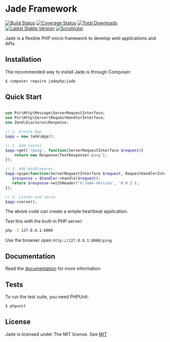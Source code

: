 # Jade Framework


[![Build Status](https://img.shields.io/travis/jadephp/jade/master.svg?style=flat-square)](https://travis-ci.org/jadephp/jade)
[![Coverage Status](https://img.shields.io/codecov/c/github/jadephp/jade.svg?style=flat-square)](https://codecov.io/github/jadephp/jade)
[![Total Downloads](https://img.shields.io/packagist/dt/jadephp/jade.svg?style=flat-square)](https://packagist.org/packages/jadephp/jade)
[![Latest Stable Version](https://img.shields.io/packagist/v/jadephp/jade.svg?style=flat-square&label=stable)](https://packagist.org/packages/jadephp/jade)
[![Scrutinizer](https://img.shields.io/scrutinizer/g/jadephp/jade.svg?style=flat-square)](https://scrutinizer-ci.com/g/jadephp/jade/?branch=master)

Jade is a flexible PHP micro framework to develop web applications and APIs
 
## Installation

The recommended way to install Jade is through Composer:

```bash
$ composer require jadephp/jade
```

## Quick Start

```php

use Psr\Http\Message\ServerRequestInterface;
use Psr\Http\Server\RequestHandlerInterface;
use Zend\Diactoros\Response;

// 1. Create App
$app = new Jade\App();

// 2. Add routes
$app->get('/ping', function(ServerRequestInterface $request){
    return new Response\TextResponse('pong');
});

// 3. Add middlewares
$app->pipe(function(ServerRequestInterface $request, RequestHandlerInterface $handler){
   $response = $handler->handle($request);
   return $response->withHeader('X-Jade-Version', '0.0.1');
});

// 4. Listen and serve.
$app->serve();
```

The above code can create a simple heartbeat application.

Test this with the built-in PHP server:

```bash
php -S 127.0.0.1:8000
```
Use the browser open `http://127.0.0.1:8000/ping`

## Documentation

Read the [documentation](./docs/index.md) for more information 

## Tests

To run the test suite, you need PHPUnit:

```bash
$ phpunit
```

## License

Jade is licensed under The MIT license. See [MIT](https://opensource.org/licenses/MIT)
 
